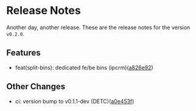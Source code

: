 # Release Notes
Another day, another release. These are the release notes for the version `v0.2.0`.

## Features
* feat(split-bins): dedicated fe/be bins (ipcrm)([a826e92](https://github.com/ipcrm/sko-hol-ssrf/commit/a826e927e171f5896f05fb2625ba20d9f2d6a3f7))
## Other Changes
* ci: version bump to v0.1.1-dev (DETC)([a0e453f](https://github.com/ipcrm/sko-hol-ssrf/commit/a0e453f835e76ecae6a1a88a5a5e00c8ca6b90f0))
